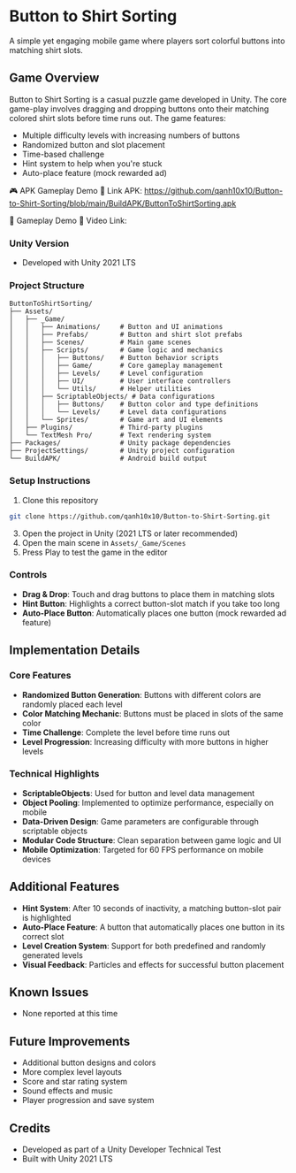
# Button to Shirt Sorting

A simple yet engaging mobile game where players sort colorful buttons into matching shirt slots.

## Game Overview

Button to Shirt Sorting is a casual puzzle game developed in Unity. The core game-play involves dragging and dropping buttons onto their matching colored shirt slots before time runs out. The game features:

- Multiple difficulty levels with increasing numbers of buttons
- Randomized button and slot placement
- Time-based challenge
- Hint system to help when you're stuck
- Auto-place feature (mock rewarded ad)
  
🎮 APK Gameplay Demo
📌 Link APK: https://github.com/qanh10x10/Button-to-Shirt-Sorting/blob/main/BuildAPK/ButtonToShirtSorting.apk

🎥 Gameplay Demo
📌 Video Link: 

### Unity Version
- Developed with Unity 2021 LTS

### Project Structure
```
ButtonToShirtSorting/
├── Assets/
│   ├── _Game/
│   │   ├── Animations/     # Button and UI animations
│   │   ├── Prefabs/        # Button and shirt slot prefabs
│   │   ├── Scenes/         # Main game scenes
│   │   ├── Scripts/        # Game logic and mechanics
│   │   │   ├── Buttons/    # Button behavior scripts
│   │   │   ├── Game/       # Core gameplay management
│   │   │   ├── Levels/     # Level configuration
│   │   │   ├── UI/         # User interface controllers
│   │   │   └── Utils/      # Helper utilities
│   │   ├── ScriptableObjects/ # Data configurations
│   │   │   ├── Buttons/    # Button color and type definitions
│   │   │   └── Levels/     # Level data configurations
│   │   └── Sprites/        # Game art and UI elements
│   ├── Plugins/            # Third-party plugins
│   └── TextMesh Pro/       # Text rendering system
├── Packages/               # Unity package dependencies
├── ProjectSettings/        # Unity project configuration
└── BuildAPK/               # Android build output
```

### Setup Instructions
1. Clone this repository
```sh
git clone https://github.com/qanh10x10/Button-to-Shirt-Sorting.git
```
3. Open the project in Unity (2021 LTS or later recommended)
4. Open the main scene in `Assets/_Game/Scenes`
5. Press Play to test the game in the editor

### Controls
- **Drag & Drop**: Touch and drag buttons to place them in matching slots
- **Hint Button**: Highlights a correct button-slot match if you take too long
- **Auto-Place Button**: Automatically places one button (mock rewarded ad feature)

## Implementation Details

### Core Features
- **Randomized Button Generation**: Buttons with different colors are randomly placed each level
- **Color Matching Mechanic**: Buttons must be placed in slots of the same color
- **Time Challenge**: Complete the level before time runs out
- **Level Progression**: Increasing difficulty with more buttons in higher levels

### Technical Highlights
- **ScriptableObjects**: Used for button and level data management
- **Object Pooling**: Implemented to optimize performance, especially on mobile
- **Data-Driven Design**: Game parameters are configurable through scriptable objects
- **Modular Code Structure**: Clean separation between game logic and UI
- **Mobile Optimization**: Targeted for 60 FPS performance on mobile devices

## Additional Features
- **Hint System**: After 10 seconds of inactivity, a matching button-slot pair is highlighted
- **Auto-Place Feature**: A button that automatically places one button in its correct slot
- **Level Creation System**: Support for both predefined and randomly generated levels
- **Visual Feedback**: Particles and effects for successful button placement

## Known Issues
- None reported at this time

## Future Improvements
- Additional button designs and colors
- More complex level layouts
- Score and star rating system
- Sound effects and music
- Player progression and save system

## Credits
- Developed as part of a Unity Developer Technical Test
- Built with Unity 2021 LTS
